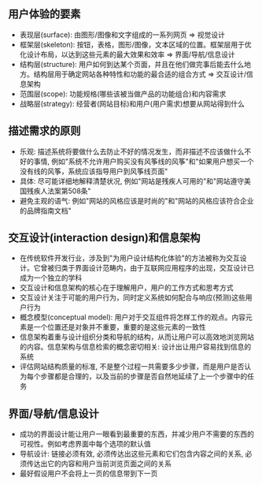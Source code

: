 ## 用户体验的要素
- 表现层(surface): 由图形/图像和文字组成的一系列网页 => 视觉设计
- 框架层(skeleton): 按钮，表格，图形/图像，文本区域的位置。框架层用于优化设计布局，以达到这些元素的最大效果和效率 => 界面/导航/信息设计
- 结构层(structure): 用户如何到达某个页面，并且在他们做完事后能去什么地方。结构层用于确定网站各种特性和功能的最合适的组合方式 => 交互设计/信息架构
- 范围层(scope): 功能规格(哪些该被当做产品的功能组合)和内容需求
- 战略层(strategy): 经营者(网站目标)和用户(用户需求)想要从网站得到什么

## 描述需求的原则
- 乐观: 描述系统将要做什么去防止不好的情况发生，而非描述不应该做什么不好的事情, 例如"系统不允许用户购买没有风筝线的风筝"和"如果用户想买一个没有线的风筝，系统应该指导用户到风筝线页面"
- 具体: 尽可能详细地解释清楚状况, 例如"网站是残疾人可用的"和"网站遵守美国残疾人法案第508条"
- 避免主观的语气: 例如"网站的风格应该是时尚的"和"网站的风格应该符合企业的品牌指南文档"

## 交互设计(interaction design)和信息架构
- 在传统软件开发行业，涉及到"为用户设计结构化体验"的方法被称为交互设计。它曾被归类于界面设计范畴内，由于互联网应用程序的出现，交互设计已成为一个独立的学科
- 交互设计和信息架构的核心在于理解用户，用户的工作方式和思考方式
- 交互设计关注于可能的用户行为，同时定义系统如何配合与响应(预测)这些用户行为
- 概念模型(conceptual model): 用户对于交互组件将怎样工作的观点。内容元素是一个位置还是对象并不重要，重要的是这些元素的一致性
- 信息架构着重与设计组织分类和导航的结构，从而让用户可以高效地浏览网站的内容。信息架构与信息检索的概念密切相关: 设计出让用户容易找到信息的系统
- 评估网站结构质量的标准, 不是整个过程一共需要多少步骤，而是用户是否认为每个步骤都是合理的，以及当前的步骤是否自然地延续了上一个步骤中的任务

## 界面/导航/信息设计
- 成功的界面设计能让用户一眼看到最重要的东西，并减少用户不需要的东西的可视性。例如考虑界面中每个选项的默认值
- 导航设计: 链接必须有效, 必须传达出这些元素和它们包含内容之间的关系, 必须传达出它的内容和用户当前浏览页面之间的关系
- 最好假设用户不会将上一页的信息带到下一页

